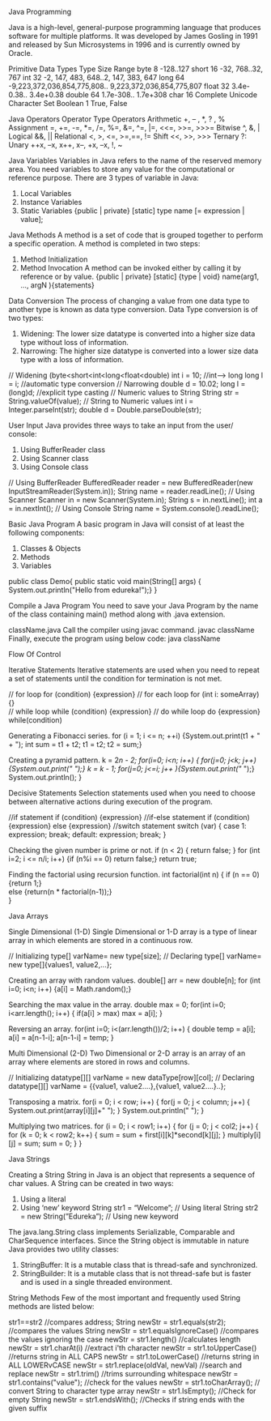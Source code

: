 Java Programming

Java is a high-level, general-purpose programming language that produces software for multiple platforms. It was developed by James Gosling in 1991 and released by Sun Microsystems in 1996 and is currently owned by Oracle.

Primitive Data Types
Type		Size		Range
byte		8 		-128..127
short		16             	 -32, 768..32, 767
int		32		-2, 147, 483, 648..2, 147, 383, 647
long		64		-9,223,372,036,854,775,808.. 9,223,372,036,854,775,807
float		32		3.4e-0.38.. 3.4e+0.38
double		64		1.7e-308.. 1.7e+308
char		16		Complete Unicode Character Set
Boolean	1		True, False

Java Operators
Operator Type			Operators
Arithmetic				+, – , *, ? , %
Assignment				=, +=, -=, *=, /=, %=, &=, ^=, |=, <<=, >>=, >>>=
Bitwise					^, &, |
Logical 					&&, ||
Relational				<, >, <=, >=,==, !=
Shift					<<, >>, >>>
Ternary					?:
Unary					++x, –x, x++, x–, +x, –x, !, ~

Java Variables
Variables in Java refers to the name of the reserved memory area. You need variables to store any value for the computational or reference purpose.
There are 3 types of variable in Java:
1.	Local Variables
2.	Instance Variables
3.	Static Variables
{public  |  private}  [static]  type name  [= expression  |  value];

Java Methods
A method is a set of code that is grouped together to perform a specific operation. A method is completed in two steps:
1.	Method Initialization
2.	Method Invocation
A method can be invoked either by calling it by reference or by value.
{public | private} [static] {type | void} name(arg1, ..., argN ){statements}

Data Conversion
The process of changing a value from one data type to another type is known as data type conversion. Data Type conversion is of two types:
1.	Widening: The lower size datatype is converted into a higher size data type without loss of information.
2.	Narrowing: The higher size datatype is converted into a lower size data type with a loss of information.

// Widening (byte<short<int<long<float<double)
int i = 10; //int--> long
long l = i; //automatic type conversion
// Narrowing 
double d = 10.02;
long l = (long)d; //explicit type casting
// Numeric values to String
String str = String.valueOf(value);
// String to Numeric values
int i = Integer.parseInt(str);
double d = Double.parseDouble(str);

User Input
Java provides three ways to take an input from the user/ console:
1.	Using BufferReader class
2.	Using Scanner class
3.	Using Console class

// Using BufferReader
BufferedReader reader = new BufferedReader(new InputStreamReader(System.in));
String name = reader.readLine();
// Using Scanner
Scanner in = new Scanner(System.in);
String s = in.nextLine();
int a = in.nextInt();
// Using Console
String name = System.console().readLine();

Basic Java Program
A basic program in Java will consist of at least the following components:
1.	Classes & Objects
2.	Methods
3.	Variables

public class Demo{ 
  public static void main(String[] args) 
   { System.out.println("Hello from edureka!");}
}

Compile a Java Program
You need to save your Java Program by the name of the class containing main() method along with .java extension.

className.java
Call the compiler using javac command.
javac className
Finally, execute the program using below code:
java className

Flow Of Control

Iterative Statements
Iterative statements are used when you need to repeat a set of statements until the condition for termination is not met.

// for loop
for (condition) {expression}
// for each loop
for (int i: someArray) {}  
// while loop
while (condition) {expression} 
// do while loop
do {expression} while(condition)

Generating a Fibonacci series.
for (i = 1; i <= n; ++i)
{System.out.print(t1 + " + ");
int sum = t1 + t2;
t1 = t2;
t2 = sum;}

Creating a pyramid pattern.
k = 2*n - 2;
for(i=0; i<n; i++)
{ for(j=0; j<k; j++){System.out.print(" ");}
k = k - 1;
for(j=0; j<=i; j++ ){System.out.print("* ");}
System.out.println(); }

Decisive Statements
Selection statements used when you need to choose between alternative actions during execution of the program.

//if statement
if (condition) {expression} 
//if-else statement
if (condition) {expression} else {expression} 
//switch statement
switch (var) 
{ case 1: expression; break; default: expression; break; }

Checking the given number is prime or not.
if (n < 2) { return false; } 
for (int i=2; i <= n/i; i++) 
{if (n%i == 0) return false;}
return true;

Finding the factorial using recursion function.
int factorial(int n)
 { 
   if (n == 0)
       {return 1;}       
   else 
       {return(n * factorial(n-1));}       
 }    

Java Arrays

Single Dimensional (1-D)
Single Dimensional or 1-D array is a type of linear array in which elements are stored in a continuous row.

// Initializing
type[] varName= new type[size];
// Declaring
type[] varName= new type[]{values1, value2,...};

Creating an array with random values.
double[] arr = new double[n];
for (int i=0; i<n; i++)
{a[i] = Math.random();}

Searching the max value in the array.
double max = 0;
for(int i=0; i<arr.length(); i++)
 { if(a[i] > max) max = a[i]; }

Reversing an array.
for(int i=0; i<(arr.length())/2; i++)
 { double temp = a[i];
   a[i] = a[n-1-i]; 
   a[n-1-i] = temp;
  }

Multi Dimensional (2-D)
Two Dimensional or 2-D array is an array of an array where elements are stored in rows and columns.

// Initializing
datatype[][] varName  =  new dataType[row][col];
// Declaring
datatype[][] varName  =  {{value1, value2....},{value1, value2....}..};

Transposing a matrix.
for(i = 0; i < row; i++)
{ for(j = 0; j < column; j++)
  { System.out.print(array[i][j]+" "); }
  System.out.println(" ");
}

Multiplying two matrices.
for (i = 0; i < row1; i++)
{ for (j = 0; j < col2; j++)
  { for (k = 0; k < row2; k++)
    { sum = sum + first[i][k]*second[k][j]; } 
   multiply[i][j] = sum;
   sum = 0;
  }
}

Java Strings

Creating a String
String in Java is an object that represents a sequence of char values. A String can be created in two ways:
1.	Using a literal
2.	Using ‘new’ keyword
String str1 = “Welcome”; // Using literal
String str2 = new String(”Edureka”); // Using new keyword

The java.lang.String class implements Serializable, Comparable and CharSequence interfaces. Since the String object is immutable in nature Java provides two utility classes:
1.	StringBuffer: It is a mutable class that is thread-safe and synchronized.
2.	StringBuilder: It is a mutable class that is not thread-safe but is faster and is used in a single threaded environment.

String Methods
Few of the most important and frequently used String methods are listed below:

str1==str2 //compares address;
String newStr = str1.equals(str2); //compares the values
String newStr = str1.equalsIgnoreCase() //compares the values ignoring the case
newStr = str1.length() //calculates length
newStr = str1.charAt(i) //extract i'th character
newStr = str1.toUpperCase() //returns string in ALL CAPS
newStr = str1.toLowerCase() //returns string in ALL LOWERvCASE
newStr = str1.replace(oldVal, newVal) //search and replace
newStr = str1.trim() //trims surrounding whitespace
newStr = str1.contains("value"); //check for the values
newStr = str1.toCharArray(); // convert String to character type array
newStr = str1.IsEmpty(); //Check for empty String
newStr = str1.endsWith(); //Checks if string ends with the given suffix
